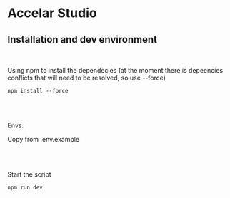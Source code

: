 # Accelar Studio

## Installation and dev environment

</br>

Using npm to install the dependecies (at the moment there is depeencies conflicts that will need to be resolved, so use --force)

```shell
npm install --force
```

</br>
</br>

Envs:

Copy from .env.example

</br>
</br>

Start the script

```shell
npm run dev
```
